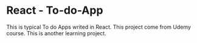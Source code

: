 # React - To-do-App
This is typical To do Apps writed in React.
 This project come from Udemy course. This is another learning project.
